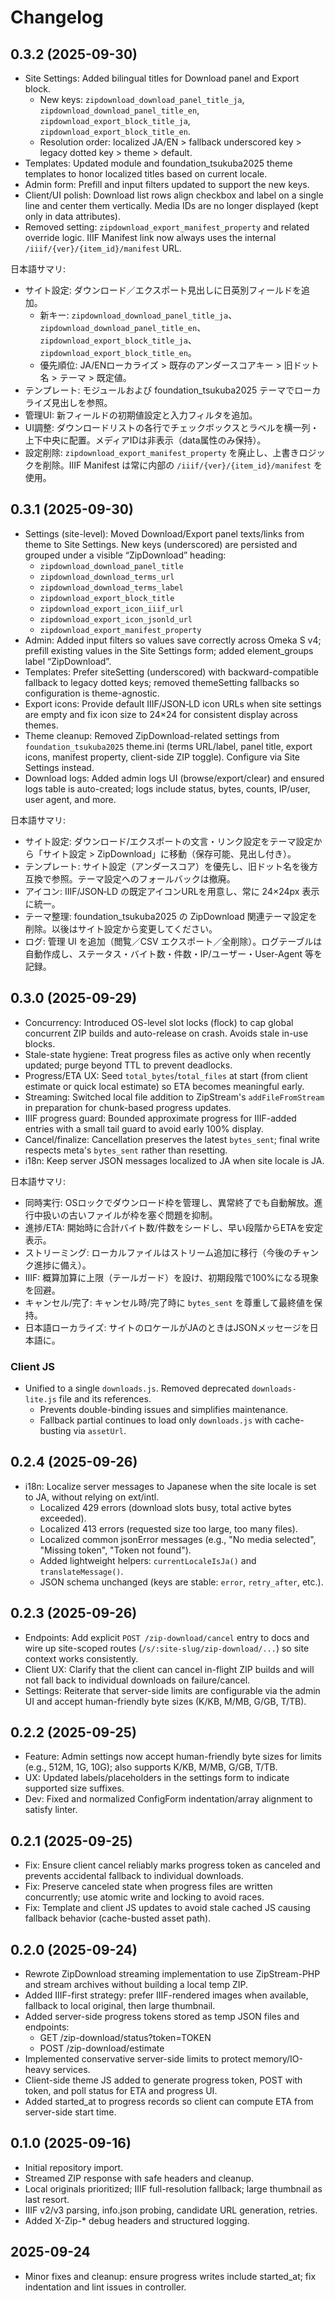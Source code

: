# Changelog

## 0.3.2 (2025-09-30)

- Site Settings: Added bilingual titles for Download panel and Export block.
	- New keys: `zipdownload_download_panel_title_ja`, `zipdownload_download_panel_title_en`,
		`zipdownload_export_block_title_ja`, `zipdownload_export_block_title_en`.
	- Resolution order: localized JA/EN > fallback underscored key > legacy dotted key > theme > default.
- Templates: Updated module and foundation_tsukuba2025 theme templates to honor localized titles based on current locale.
- Admin form: Prefill and input filters updated to support the new keys.
- Client/UI polish: Download list rows align checkbox and label on a single line and center them vertically. Media IDs are no longer displayed (kept only in data attributes).
 - Removed setting: `zipdownload_export_manifest_property` and related override logic. IIIF Manifest link now always uses the internal `/iiif/{ver}/{item_id}/manifest` URL.

日本語サマリ:
- サイト設定: ダウンロード／エクスポート見出しに日英別フィールドを追加。
	- 新キー: `zipdownload_download_panel_title_ja`、`zipdownload_download_panel_title_en`、
		`zipdownload_export_block_title_ja`、`zipdownload_export_block_title_en`。
	- 優先順位: JA/ENローカライズ > 既存のアンダースコアキー > 旧ドット名 > テーマ > 既定値。
- テンプレート: モジュールおよび foundation_tsukuba2025 テーマでローカライズ見出しを参照。
- 管理UI: 新フィールドの初期値設定と入力フィルタを追加。
- UI調整: ダウンロードリストの各行でチェックボックスとラベルを横一列・上下中央に配置。メディアIDは非表示（data属性のみ保持）。
 - 設定削除: `zipdownload_export_manifest_property` を廃止し、上書きロジックを削除。IIIF Manifest は常に内部の `/iiif/{ver}/{item_id}/manifest` を使用。

## 0.3.1 (2025-09-30)

- Settings (site-level): Moved Download/Export panel texts/links from theme to Site Settings. New keys (underscored) are persisted and grouped under a visible “ZipDownload” heading:
	- `zipdownload_download_panel_title`
	- `zipdownload_download_terms_url`
	- `zipdownload_download_terms_label`
	- `zipdownload_export_block_title`
	- `zipdownload_export_icon_iiif_url`
	- `zipdownload_export_icon_jsonld_url`
	- `zipdownload_export_manifest_property`
- Admin: Added input filters so values save correctly across Omeka S v4; prefill existing values in the Site Settings form; added element_groups label “ZipDownload”.
- Templates: Prefer siteSetting (underscored) with backward-compatible fallback to legacy dotted keys; removed themeSetting fallbacks so configuration is theme-agnostic.
- Export icons: Provide default IIIF/JSON‑LD icon URLs when site settings are empty and fix icon size to 24×24 for consistent display across themes.
- Theme cleanup: Removed ZipDownload-related settings from `foundation_tsukuba2025` theme.ini (terms URL/label, panel title, export icons, manifest property, client-side ZIP toggle). Configure via Site Settings instead.
- Download logs: Added admin logs UI (browse/export/clear) and ensured logs table is auto-created; logs include status, bytes, counts, IP/user, user agent, and more.

日本語サマリ:
- サイト設定: ダウンロード/エクスポートの文言・リンク設定をテーマ設定から「サイト設定 > ZipDownload」に移動（保存可能、見出し付き）。
- テンプレート: サイト設定（アンダースコア）を優先し、旧ドット名を後方互換で参照。テーマ設定へのフォールバックは撤廃。
- アイコン: IIIF/JSON‑LD の既定アイコンURLを用意し、常に 24×24px 表示に統一。
- テーマ整理: foundation_tsukuba2025 の ZipDownload 関連テーマ設定を削除。以後はサイト設定から変更してください。
- ログ: 管理 UI を追加（閲覧／CSV エクスポート／全削除）。ログテーブルは自動作成し、ステータス・バイト数・件数・IP/ユーザー・User-Agent 等を記録。

## 0.3.0 (2025-09-29)

- Concurrency: Introduced OS-level slot locks (flock) to cap global concurrent ZIP builds and auto-release on crash. Avoids stale in-use blocks.
- Stale-state hygiene: Treat progress files as active only when recently updated; purge beyond TTL to prevent deadlocks.
- Progress/ETA UX: Seed `total_bytes`/`total_files` at start (from client estimate or quick local estimate) so ETA becomes meaningful early.
- Streaming: Switched local file addition to ZipStream's `addFileFromStream` in preparation for chunk-based progress updates.
- IIIF progress guard: Bounded approximate progress for IIIF-added entries with a small tail guard to avoid early 100% display.
- Cancel/finalize: Cancellation preserves the latest `bytes_sent`; final write respects meta's `bytes_sent` rather than resetting.
- i18n: Keep server JSON messages localized to JA when site locale is JA.

日本語サマリ:
- 同時実行: OSロックでダウンロード枠を管理し、異常終了でも自動解放。進行中扱いの古いファイルが枠を塞ぐ問題を抑制。
- 進捗/ETA: 開始時に合計バイト数/件数をシードし、早い段階からETAを安定表示。
- ストリーミング: ローカルファイルはストリーム追加に移行（今後のチャンク進捗に備え）。
- IIIF: 概算加算に上限（テールガード）を設け、初期段階で100%になる現象を回避。
- キャンセル/完了: キャンセル時/完了時に `bytes_sent` を尊重して最終値を保持。
- 日本語ローカライズ: サイトのロケールがJAのときはJSONメッセージを日本語に。

### Client JS

- Unified to a single `downloads.js`. Removed deprecated `downloads-lite.js` file and its references.
	- Prevents double-binding issues and simplifies maintenance.
	- Fallback partial continues to load only `downloads.js` with cache-busting via `assetUrl`.

## 0.2.4 (2025-09-26)

- i18n: Localize server messages to Japanese when the site locale is set to JA, without relying on ext/intl.
	- Localized 429 errors (download slots busy, total active bytes exceeded).
	- Localized 413 errors (requested size too large, too many files).
	- Localized common jsonError messages (e.g., "No media selected", "Missing token", "Token not found").
	- Added lightweight helpers: `currentLocaleIsJa()` and `translateMessage()`.
	- JSON schema unchanged (keys are stable: `error`, `retry_after`, etc.).

## 0.2.3 (2025-09-26)

- Endpoints: Add explicit `POST /zip-download/cancel` entry to docs and wire up site-scoped routes (`/s/:site-slug/zip-download/...`) so site context works consistently.
- Client UX: Clarify that the client can cancel in-flight ZIP builds and will not fall back to individual downloads on failure/cancel.
- Settings: Reiterate that server-side limits are configurable via the admin UI and accept human-friendly byte sizes (K/KB, M/MB, G/GB, T/TB).

## 0.2.2 (2025-09-25)

- Feature: Admin settings now accept human-friendly byte sizes for limits (e.g., 512M, 1G, 10G); also supports K/KB, M/MB, G/GB, T/TB.
- UX: Updated labels/placeholders in the settings form to indicate supported size suffixes.
- Dev: Fixed and normalized ConfigForm indentation/array alignment to satisfy linter.

## 0.2.1 (2025-09-25)

- Fix: Ensure client cancel reliably marks progress token as canceled and prevents accidental fallback to individual downloads.
- Fix: Preserve canceled state when progress files are written concurrently; use atomic write and locking to avoid races.
- Fix: Template and client JS updates to avoid stale cached JS causing fallback behavior (cache-busted asset path).

## 0.2.0 (2025-09-24)

- Rewrote ZipDownload streaming implementation to use ZipStream-PHP and stream archives without building a local temp ZIP.
- Added IIIF-first strategy: prefer IIIF-rendered images when available, fallback to local original, then large thumbnail.
- Added server-side progress tokens stored as temp JSON files and endpoints:
	- GET /zip-download/status?token=TOKEN
	- POST /zip-download/estimate
- Implemented conservative server-side limits to protect memory/IO-heavy services.
- Client-side theme JS added to generate progress token, POST with token, and poll status for ETA and progress UI.
- Added started_at to progress records so client can compute ETA from server-side start time.

## 0.1.0 (2025-09-16)

- Initial repository import.
- Streamed ZIP response with safe headers and cleanup.
- Local originals prioritized; IIIF full-resolution fallback; large thumbnail as last resort.
- IIIF v2/v3 parsing, info.json probing, candidate URL generation, retries.
- Added X-Zip-* debug headers and structured logging.

## 2025-09-24

- Minor fixes and cleanup: ensure progress writes include started_at; fix indentation and lint issues in controller.